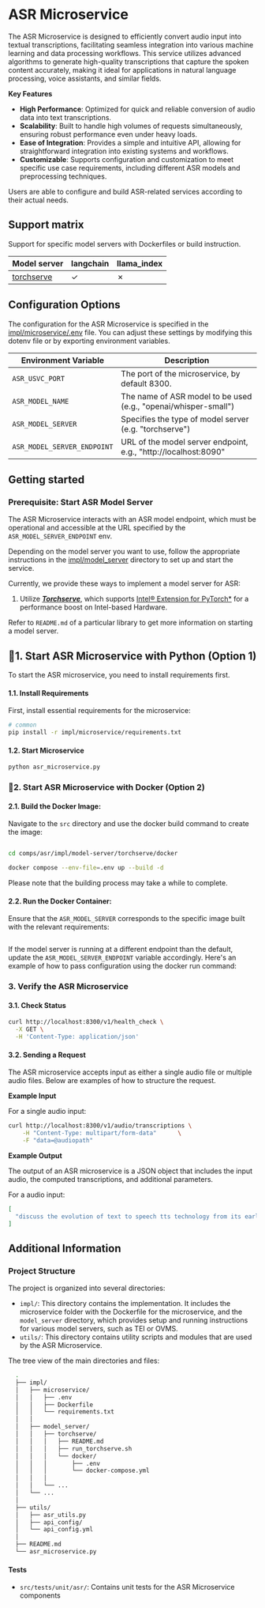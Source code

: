 # ASR Microservice

The ASR Microservice is designed to efficiently convert audio input into textual transcriptions, facilitating seamless integration into various machine learning and data processing workflows. This service utilizes advanced algorithms to generate high-quality transcriptions that capture the spoken content accurately, making it ideal for applications in natural language processing, voice assistants, and similar fields.

**Key Features**

- **High Performance**: Optimized for quick and reliable conversion of audio data into text transcriptions.
- **Scalability**: Built to handle high volumes of requests simultaneously, ensuring robust performance even under heavy loads.
- **Ease of Integration**: Provides a simple and intuitive API, allowing for straightforward integration into existing systems and workflows.
- **Customizable**: Supports configuration and customization to meet specific use case requirements, including different ASR models and preprocessing techniques.

Users are able to configure and build ASR-related services according to their actual needs.

## Support matrix

Support for specific model servers with Dockerfiles or build instruction.

| Model server                | langchain | llama_index |
| ------------                | ----------| ------------|
| [torchserve](./impl/model-server/torchserve)  | &#x2713;  | &#x2717;    |

## Configuration Options

The configuration for the ASR Microservice is specified in the [impl/microservice/.env](impl/microservice/.env) file. You can adjust these settings by modifying this dotenv file or by exporting environment variables.

| Environment Variable            | Description                                                                                                           |
|---------------------------------|-----------------------------------------------------------------------------------------------------------------------|
| `ASR_USVC_PORT`                 | The port of the microservice, by default 8300.                                                                        |
| `ASR_MODEL_NAME`                | The name of ASR model to be used (e.g., "openai/whisper-small")                                                          |
| `ASR_MODEL_SERVER`              | Specifies the type of model server (e.g. "torchserve")                                                               |
| `ASR_MODEL_SERVER_ENDPOINT`     | URL of the model server endpoint, e.g., "http://localhost:8090"                                                       |


## Getting started

### Prerequisite: Start ASR Model Server

The ASR Microservice interacts with an ASR model endpoint, which must be operational and accessible at the URL specified by the `ASR_MODEL_SERVER_ENDPOINT` env.

Depending on the model server you want to use, follow the appropriate instructions in the [impl/model_server](impl/model_server/) directory to set up and start the service. 


Currently, we provide these ways to implement a model server for ASR:

1. Utilize [**_Torchserve_**](./impl/model-server/torchserve/), which supports [Intel® Extension for PyTorch*](https://github.com/intel/intel-extension-for-pytorch) for a performance boost on Intel-based Hardware.

Refer to `README.md` of a particular library to get more information on starting a model server.


## 🚀1. Start ASR Microservice with Python (Option 1)

To start the ASR microservice, you need to install requirements first.

#### 1.1. Install Requirements
First, install essential requirements for the microservice:

```bash
# common
pip install -r impl/microservice/requirements.txt
```

#### 1.2. Start Microservice

```bash
python asr_microservice.py
```

### 🚀2. Start ASR Microservice with Docker (Option 2)

#### 2.1. Build the Docker Image:
Navigate to the `src` directory and use the docker build command to create the image:
```bash

cd comps/asr/impl/model-server/torchserve/docker

docker compose --env-file=.env up --build -d

```
Please note that the building process may take a while to complete.

#### 2.2. Run the Docker Container:

Ensure that the `ASR_MODEL_SERVER` corresponds to the specific image built with the relevant requirements:

```bash

```

If the model server is running at a different endpoint than the default, update the `ASR_MODEL_SERVER_ENDPOINT` variable accordingly. Here's an example of how to pass configuration using the docker run command:



### 3. Verify the ASR Microservice

#### 3.1. Check Status

```bash
curl http://localhost:8300/v1/health_check \
  -X GET \
  -H 'Content-Type: application/json'
```

####  3.2. Sending a Request

The ASR microservice accepts input as either a single audio file or multiple audio files. Below are examples of how to structure the request.

**Example Input**

 For a single audio input:
  ```bash
  curl http://localhost:8300/v1/audio/transcriptions \
      -H "Content-Type: multipart/form-data"      \
      -F "data=@audiopath"
  ```


**Example Output**

The output of an ASR microservice is a JSON object that includes the input audio, the computed transcriptions, and additional parameters.

For a audio input:
```json
[
  "discuss the evolution of text to speech tts technology from its early beginnings to the present day unlike the advancements in natural language processing that have contributed to more realistic and human like speech synthesis also explore the various applications of tts in education accessibility and customer service and predict future trends in this field write a comprehensive overview of text to speech tts technology"
]
```



## Additional Information
### Project Structure

The project is organized into several directories:
- `impl/`: This directory contains the implementation. It includes the microservice folder with the Dockerfile for the microservice, and the `model_server` directory, which provides setup and running instructions for various model servers, such as TEI or OVMS.
- `utils/`: This directory contains utility scripts and modules that are used by the ASR Microservice.

The tree view of the main directories and files:

```bash
  .
  ├── impl/
  │   ├── microservice/
  │   │   ├── .env
  │   │   ├── Dockerfile
  │   │   └── requirements.txt
  │   │
  │   ├── model_server/
  │   │   ├── torchserve/
  │   │   │   ├── README.md
  │   │   │   ├── run_torchserve.sh
  │   │   │   └── docker/
  │   │   │       ├── .env
  │   │   │       └── docker-compose.yml
  │   │   │  
  │   │   └── ...
  │   └── ...
  │
  ├── utils/
  │   ├── asr_utils.py
  │   ├── api_config/
  │   └── api_config.yml
  │   
  ├── README.md
  └── asr_microservice.py
```

#### Tests
- `src/tests/unit/asr/`: Contains unit tests for the ASR Microservice components
